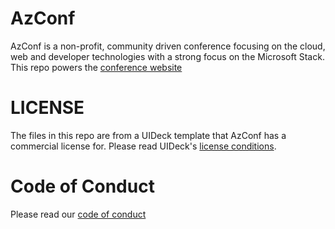 # AzConf
AzConf is a non-profit, community driven conference focusing on the cloud, web and developer technologies with a strong focus on the Microsoft Stack. 
This repo powers the [conference website](https://azconf.dev/)

# LICENSE
The files in this repo are from a UIDeck template that AzConf has a commercial license for. Please read UIDeck's [license conditions](https://uideck.com/license/).


# Code of Conduct
Please read our [code of conduct](CODE_OF_CONDUCT.md)

